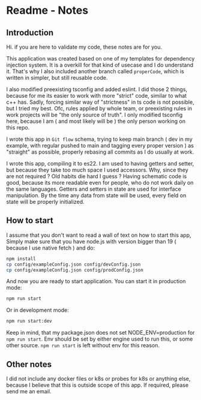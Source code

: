 # Readme - Notes 

## Introduction

Hi. if you are here to validate my code, these notes are for you. 

This application was created based on one of my templates for dependency injection system. It is a overkill for that kind of usecase and I do understand it. That's why I also included another branch called `properCode`, which is written in simpler, but still reusable code. 

I also modified preexisting tsconfig and added eslint. I did those 2 things, because for me its easier to work with more "strict" code, similar to what c++ has. Sadly, forcing similar way of "strictness" in ts code is not possible, but I tried my best. Ofc, rules applied by whole team, or preexisting rules in work projects will be "the only source of truth". I only modified tsconfig here, because I am ( and most likely will be ) the only person working on this repo.

I wrote this app in `Git flow` schema, trying to keep main branch ( dev in my example, with regular pushed to main and tagging every proper version ) as "straight" as possible, properly rebasing all commits as I do usually at work.

I wrote this app, compiling it to es22. I am used to having getters and setter, but because they take too much space I used accessors. Why, since they are not required ? Old habits die hard I guess ? Having schematic code is good, because its more readable even for people, who do not work daily on the same languages. Getters and setters in state are used for interface manipulation. By the time any data from state will be used, every field on state will be properly initialized.

## How to start

I assume that you don't want to read a wall of text on how to start this app, Simply make sure that you have node.js with version bigger than 19 ( because I use native fetch ) and do:
```bash
npm install
cp config/exampleConfig.json config/devConfig.json
cp config/exampleConfig.json config/prodConfig.json
```

And now you are ready to start application. You can start it in production mode:

```bash
npm run start
```

Or in development mode:

```bash
npm run start:dev
```

Keep in mind, that my package.json does not set NODE_ENV=production for `npm run start`. Env should be set by either engine used to run this, or some other source. `npm run start` is left without env for this reason.

## Other notes

I did not include any docker files or k8s or probes for k8s or anything else, because I believe that this is outside scope of this app. If required, please send me an email.
